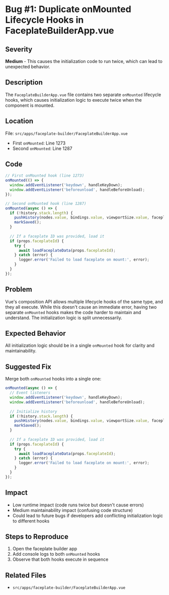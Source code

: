 # Bug #1: Duplicate onMounted Lifecycle Hooks in FaceplateBuilderApp.vue

## Severity
**Medium** - This causes the initialization code to run twice, which can lead to unexpected behavior.

## Description
The `FaceplateBuilderApp.vue` file contains two separate `onMounted` lifecycle hooks, which causes initialization logic to execute twice when the component is mounted.

## Location
File: `src/apps/faceplate-builder/FaceplateBuilderApp.vue`
- First `onMounted`: Line 1273
- Second `onMounted`: Line 1287

## Code
```javascript
// First onMounted hook (line 1273)
onMounted(() => {
  window.addEventListener('keydown', handleKeyDown);
  window.addEventListener('beforeunload', handleBeforeUnload);
});

// Second onMounted hook (line 1287) 
onMounted(async () => {
  if (!history.stack.length) {
    pushHistory(nodes.value, bindings.value, viewportSize.value, faceplateMetadata.value);
    markSaved();
  }
  
  // If a faceplate ID was provided, load it
  if (props.faceplateId) {
    try {
      await loadFaceplateData(props.faceplateId);
    } catch (error) {
      logger.error('Failed to load faceplate on mount:', error);
    }
  }
});
```

## Problem
Vue's composition API allows multiple lifecycle hooks of the same type, and they all execute. While this doesn't cause an immediate error, having two separate `onMounted` hooks makes the code harder to maintain and understand. The initialization logic is split unnecessarily.

## Expected Behavior
All initialization logic should be in a single `onMounted` hook for clarity and maintainability.

## Suggested Fix
Merge both `onMounted` hooks into a single one:

```javascript
onMounted(async () => {
  // Event listeners
  window.addEventListener('keydown', handleKeyDown);
  window.addEventListener('beforeunload', handleBeforeUnload);
  
  // Initialize history
  if (!history.stack.length) {
    pushHistory(nodes.value, bindings.value, viewportSize.value, faceplateMetadata.value);
    markSaved();
  }
  
  // If a faceplate ID was provided, load it
  if (props.faceplateId) {
    try {
      await loadFaceplateData(props.faceplateId);
    } catch (error) {
      logger.error('Failed to load faceplate on mount:', error);
    }
  }
});
```

## Impact
- Low runtime impact (code runs twice but doesn't cause errors)
- Medium maintainability impact (confusing code structure)
- Could lead to future bugs if developers add conflicting initialization logic to different hooks

## Steps to Reproduce
1. Open the faceplate builder app
2. Add console logs to both `onMounted` hooks
3. Observe that both hooks execute in sequence

## Related Files
- `src/apps/faceplate-builder/FaceplateBuilderApp.vue`
